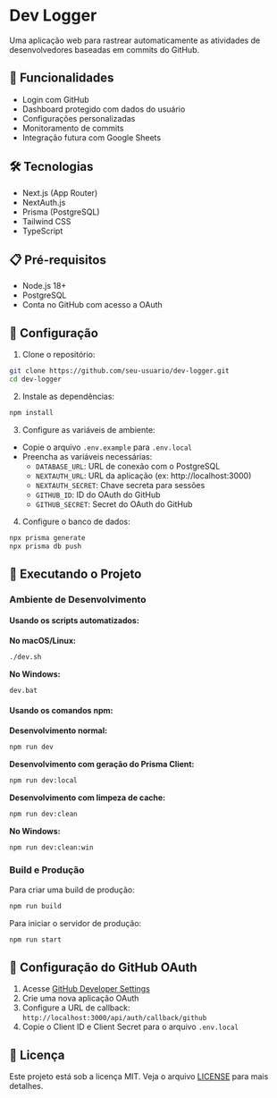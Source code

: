 # Dev Logger

Uma aplicação web para rastrear automaticamente as atividades de desenvolvedores baseadas em commits do GitHub.

## 🚀 Funcionalidades

- Login com GitHub
- Dashboard protegido com dados do usuário
- Configurações personalizadas
- Monitoramento de commits
- Integração futura com Google Sheets

## 🛠️ Tecnologias

- Next.js (App Router)
- NextAuth.js
- Prisma (PostgreSQL)
- Tailwind CSS
- TypeScript

## 📋 Pré-requisitos

- Node.js 18+
- PostgreSQL
- Conta no GitHub com acesso a OAuth

## 🔧 Configuração

1. Clone o repositório:
```bash
git clone https://github.com/seu-usuario/dev-logger.git
cd dev-logger
```

2. Instale as dependências:
```bash
npm install
```

3. Configure as variáveis de ambiente:
- Copie o arquivo `.env.example` para `.env.local`
- Preencha as variáveis necessárias:
  - `DATABASE_URL`: URL de conexão com o PostgreSQL
  - `NEXTAUTH_URL`: URL da aplicação (ex: http://localhost:3000)
  - `NEXTAUTH_SECRET`: Chave secreta para sessões
  - `GITHUB_ID`: ID do OAuth do GitHub
  - `GITHUB_SECRET`: Secret do OAuth do GitHub

4. Configure o banco de dados:
```bash
npx prisma generate
npx prisma db push
```

## 🚀 Executando o Projeto

### Ambiente de Desenvolvimento

#### Usando os scripts automatizados:

**No macOS/Linux:**
```bash
./dev.sh
```

**No Windows:**
```bash
dev.bat
```

#### Usando os comandos npm:

**Desenvolvimento normal:**
```bash
npm run dev
```

**Desenvolvimento com geração do Prisma Client:**
```bash
npm run dev:local
```

**Desenvolvimento com limpeza de cache:**
```bash
npm run dev:clean
```

**No Windows:**
```bash
npm run dev:clean:win
```

### Build e Produção

Para criar uma build de produção:
```bash
npm run build
```

Para iniciar o servidor de produção:
```bash
npm run start
```

## 🔐 Configuração do GitHub OAuth

1. Acesse [GitHub Developer Settings](https://github.com/settings/developers)
2. Crie uma nova aplicação OAuth
3. Configure a URL de callback: `http://localhost:3000/api/auth/callback/github`
4. Copie o Client ID e Client Secret para o arquivo `.env.local`

## 📝 Licença

Este projeto está sob a licença MIT. Veja o arquivo [LICENSE](LICENSE) para mais detalhes.

